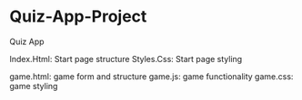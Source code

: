 # Quiz-App-Project
Quiz App

Index.Html: Start page structure
Styles.Css: Start page styling 

game.html: game form and structure
game.js: game functionality
game.css: game styling
